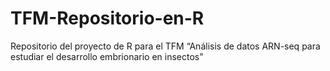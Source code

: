 # TFM-Repositorio-en-R
Repositorio del proyecto de R para el TFM “Análisis de datos ARN-seq para estudiar el desarrollo embrionario en insectos”
